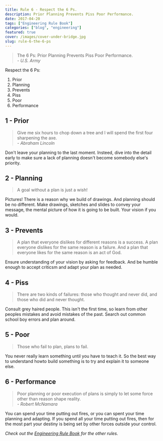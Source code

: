 ```yaml
---
title: Rule 6 - Respect the 6 Ps.
description: Prior Planning Prevents Piss Poor Performance.
date: 2017-04-20
tags: ["Engineering Rule Book"]
categories: ["blog", "engineering"]
featured: true
cover: /images/cover-under-bridge.jpg
slug: rule-6-the-6-ps
---
```


> The 6 Ps: Prior Planning Prevents Piss Poor Performance. <br><cite> - U.S. Army</cite>

Respect the 6 Ps:

1. Prior
2. Planning
3. Prevents
4. Piss 
5. Poor
6. Performance

## 1 - Prior

> Give me six hours to chop down a tree and I will spend the first four sharpening the axe. <br><cite> - Abraham Lincoln</cite>

Don't leave your planning to the last moment. Insteed, dive into the detail early to make sure a lack of planning doesn't become somebody else's priority.

## 2 - Planning

> A goal without a plan is just a wish!

Pictures! There is a reason why we build of drawings. And planning should be no different. Make drawings, sketches and slides to convey your message, the mental picture of how it is going to be built. Your vision if you would.

## 3 - Prevents

> A plan that everyone dislikes for different reasons is a success. A plan everyone dislikes for the same reason is a failure. And a plan that everyone likes for the same reason is an act of God.

Ensure understanding of your vision by asking for feedback. And be humble enough to accept criticsm and adapt your plan as needed.

## 4 - Piss

> There are two kinds of failures: those who thought and never did, and those who did and never thought.

Consult grey haired people. This isn't the first time, so learn from other peoples mistakes and avoid mistakes of the past. Search out common school boy errors and plan around.

## 5 - Poor

> Those who fail to plan, plans to fail.

You never really learn something until you have to teach it. So the best way to understand howto build something is to try and explain it to someone else.

## 6 - Performance

> Poor planning or poor execution of plans is simply to let some force other than reason shape reality. <br><cite> - Robert McNamara</cite>

You can spend your time putting out fires, or you can spent your time planning and adapting. If you spend all your time putting out fires, then for the most part your destiny is being set by other forces outside your control.

_Check out the [Engineering Rule Book](https://ianteda.com/engineering/rule-book.html) for the other rules._